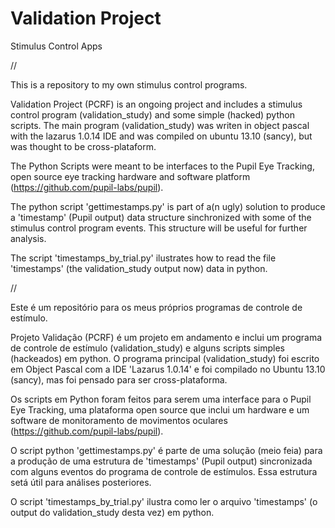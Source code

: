 Validation Project
==================

Stimulus Control Apps

//

This is a repository to my own stimulus control programs.

Validation Project (PCRF) is an ongoing project and includes a stimulus control program (validation_study) and some simple (hacked) python scripts. The main program (validation_study) was writen in object pascal with the lazarus 1.0.14 IDE and was compiled on ubuntu 13.10 (sancy), but was thought to be cross-plataform.

The Python Scripts were meant to be interfaces to the Pupil Eye Tracking, open source eye tracking hardware and software platform (https://github.com/pupil-labs/pupil).

The python script 'gettimestamps.py' is part of a(n ugly) solution to produce a 'timestamp' (Pupil output) data structure sinchronized with some of the stimulus control program events. This structure will be useful for further analysis. 

The script 'timestamps_by_trial.py' ilustrates how to read the file 'timestamps' (the validation_study output now) data in python.

//

Este é um repositório para os meus próprios programas de controle de estímulo.

Projeto Validação (PCRF) é um projeto em andamento e inclui um programa de controle de estímulo (validation_study) e alguns scripts simples (hackeados) em python. O programa principal (validation_study) foi escrito em Object Pascal com a IDE 'Lazarus 1.0.14' e foi compilado no Ubuntu 13.10 (sancy), mas foi pensado para ser cross-plataforma.

Os scripts em Python foram feitos para serem uma interface para o Pupil Eye Tracking, uma plataforma open source que inclui um hardware e um software de monitoramento de movimentos oculares (https://github.com/pupil-labs/pupil).

O script python 'gettimestamps.py' é parte de uma solução (meio feia) para a produção de uma estrutura de 'timestamps' (Pupil output) sincronizada com alguns eventos do programa de controle de estímulos. Essa estrutura setá útil para análises posteriores.

O script 'timestamps_by_trial.py' ilustra como ler o arquivo 'timestamps' (o output do validation_study desta vez) em python.
